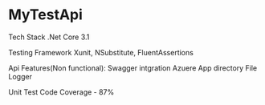 # MyTestApi

Tech Stack
.Net Core 3.1

Testing Framework
Xunit, NSubstitute, FluentAssertions

Api Features(Non functional):
Swagger intgration
Azuere App directory File Logger

Unit Test Code Coverage - 87%